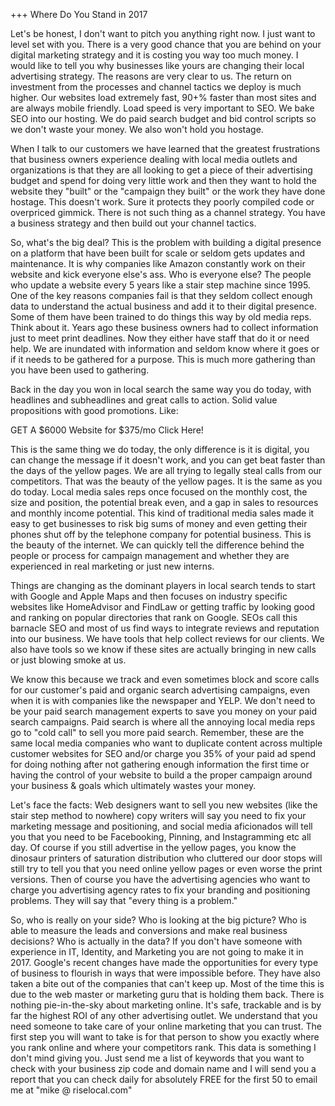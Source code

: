 
+++ Where Do You Stand in 2017

Let's be honest, I don't want to pitch you anything right now. I just want to level set with you. There is a very good chance that you are behind on your digital marketing strategy and it is costing you way too much money. I would like to tell you why businesses like yours are changing their local advertising strategy. The reasons are very clear to us. The return on investment from the processes and channel tactics we deploy is much higher. Our websites load extremely fast, 90+% faster than most sites and are always mobile friendly. Load speed is very important to SEO. We bake SEO into our hosting. We do paid search budget and bid control scripts so we don't waste your money. We also won't hold you hostage.

When I talk to our customers we have learned that the greatest frustrations that business owners  experience dealing with local media outlets and organizations is that they are all looking to get a piece of their advertising budget and spend for doing very little work and then they want to hold the website they "built" or the "campaign they built" or the work they have done hostage. This doesn't work. Sure it protects they poorly compiled code or overpriced gimmick. There is not such thing as a channel strategy. You have a business strategy and then build out your channel tactics.

So, what's the big deal? This is the problem with building a digital presence on a platform that have been built for scale or seldom gets updates and maintenance. It is why companies like Amazon constantly work on their website and kick everyone else's ass. Who is everyone else? The people who update a website every 5 years like a stair step machine since 1995. One of the key reasons companies fail is that they seldom collect enough data to understand the actual business and add it to their digital presence. Some of them have been trained to do things this way by old media reps. Think about it. Years ago these business owners had to collect information just to meet print deadlines. Now they either have staff that do it or need help. We are inundated with information and seldom know where it goes or if it needs to be gathered for a purpose. This is much more gathering than you have been used to gathering.

Back in the day you won in local search the same way you do today, with headlines and subheadlines and great calls to action. Solid value propositions with good promotions. Like:

GET A $6000 Website for $375/mo Click Here!

This is the same thing we do today, the only difference is it is digital, you can change the message if it doesn't work, and you can get beat faster than the days of the yellow pages. We are all trying to legally steal calls from our competitors. That was the beauty of the yellow pages. It is the same as you do today. Local media sales reps once focused on the monthly cost, the size and position, the potential break even, and a gap in sales to resources and monthly income potential. This kind of traditional media sales made it easy to get businesses to risk big sums of money and even getting their phones shut off by the telephone company for potential business.  This is the beauty of the internet. We can quickly tell the difference behind the people or process for campaign management and whether they are experienced in real marketing or just new interns.

Things are changing as the dominant players in local search tends to start with Google and Apple Maps and then focuses on industry specific websites like HomeAdvisor and FindLaw or getting traffic by looking good and ranking on popular directories that rank on Google. SEOs call this barnacle SEO and most of us find ways to integrate reviews and reputation into our business. We have tools that help collect reviews for our clients. We also have tools so we know if these sites are actually bringing in new calls or just blowing smoke at us.

We know this because we track and even sometimes block and score calls for our customer's paid and organic search advertising campaigns, even when it is with companies like the newspaper and YELP. We don't need to be your paid search management experts to save you money on your paid search campaigns. Paid search is where all the annoying local media reps go to "cold call" to sell you more paid search. Remember, these are the same local media companies who want to duplicate content across multiple customer websites for SEO and/or charge you 35% of your paid ad spend for doing nothing after not gathering enough information the first time or having the control of your website to build a the proper campaign around your business & goals which ultimately wastes your money.  

Let's face the facts: Web designers want to sell you new websites (like the stair step method to nowhere) copy writers will say you need to fix your marketing message and positioning, and social media aficionados will tell you that you need to be Facebooking, Pinning, and Instagramming etc all day. Of course if you still advertise in the yellow pages, you know the dinosaur printers of saturation distribution who cluttered our door stops will still try to tell you that you need online yellow pages or even worse the print versions. Then of course you have the advertising agencies who want to charge you advertising agency rates to fix your branding and positioning problems. They will say that "every thing is a problem."

So, who is really on your side? Who is looking at the big picture? Who is able to measure the leads and conversions and make real business decisions? Who is actually in the data? If you don't have someone with experience in IT, Identity, and Marketing you are not going to make it in 2017. Google's recent changes have made the opportunities for every type of business to flourish in ways that were impossible before. They have also taken a bite out of the companies that can't keep up. Most of the time this is due to the web master or marketing guru that is holding them back. There is nothing pie-in-the-sky about marketing online. It's safe, trackable and is by far the highest ROI of any other advertising outlet. We understand that you need someone to take care of your online marketing that you can trust. The first step you will want to take is for that person to show you exactly where you rank online and where your competitors rank. This data is something I don't mind giving you. Just send me a list of keywords that you want to check with your business zip code and domain name and I will send you a report that you can check daily for absolutely FREE for the first 50 to email me at "mike @ riselocal.com"  
